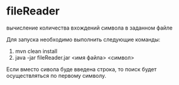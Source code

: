 # fileReader
вычисление количества вхождений символа в заданном файле

Для запуска необходимо выполнить следующие команды:
  1. mvn clean install
  2. java -jar fileReader.jar <имя файла> <символ>
  
Если вместо сивола буде введена строка, то поиск будет осуществляться по первому символу.
